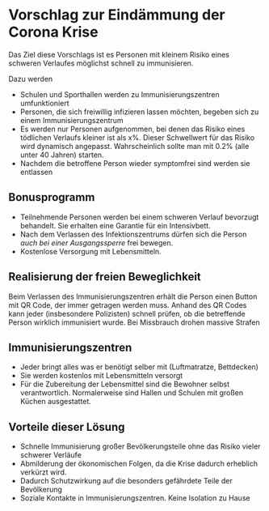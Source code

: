 # Vorschlag zur Eindämmung der Corona Krise

Das Ziel diese Vorschlags ist es Personen mit kleinem Risiko eines schweren Verlaufes möglichst schnell zu immunisieren.

Dazu werden

* Schulen und Sporthallen werden zu Immunisierungszentren umfunktioniert
* Personen, die sich freiwillig infizieren lassen möchten, begeben sich zu einem Immunisierungszentrum
* Es werden nur Personen aufgenommen, bei denen das Risiko eines tödlichen Verlaufs kleiner ist als x%. Dieser Schwellwert für das Risiko wird dynamisch angepasst. Wahrscheinlich sollte man mit 0.2% (alle unter 40 Jahren) starten.
* Nachdem die betroffene Person wieder symptomfrei sind werden sie entlassen

## Bonusprogramm 

* Teilnehmende Personen werden bei einem schweren Verlauf bevorzugt behandelt. Sie erhalten eine Garantie für ein Intensivbett.
* Nach dem Verlassen des Infektionszentrums dürfen sich die Person *auch bei einer Ausgangssperre* frei bewegen.
* Kostenlose Versorgung mit Lebensmitteln.

## Realisierung der freien Beweglichkeit

Beim Verlassen des Immunisierungszentren erhält die Person einen Button mit QR Code, der immer getragen werden muss. Anhand des QR Codes kann jeder (insbesondere Polizisten) schnell prüfen, ob die betreffende Person wirklich immunisiert wurde. Bei Missbrauch drohen massive Strafen

## Immunisierungszentren

* Jeder bringt alles was er benötigt selber mit (Luftmatratze, Bettdecken)
* Sie werden kostenlos mit Lebensmitteln versorgt
* Für die Zubereitung der Lebensmittel sind die Bewohner selbst verantwortlich. Normalerweise sind Hallen und Schulen mit großen Küchen ausgestattet.


## Vorteile dieser Lösung

* Schnelle Immunisierung großer Bevölkerungsteile ohne das Risiko vieler schwerer Verläufe
* Abmilderung der ökonomischen Folgen, da die Krise dadurch erheblich verkürzt wird.
* Dadurch Schutzwirkung auf die besonders gefährdete Teile der Bevölkerung
* Soziale Kontakte in Immunisierungszentren. Keine Isolation zu Hause